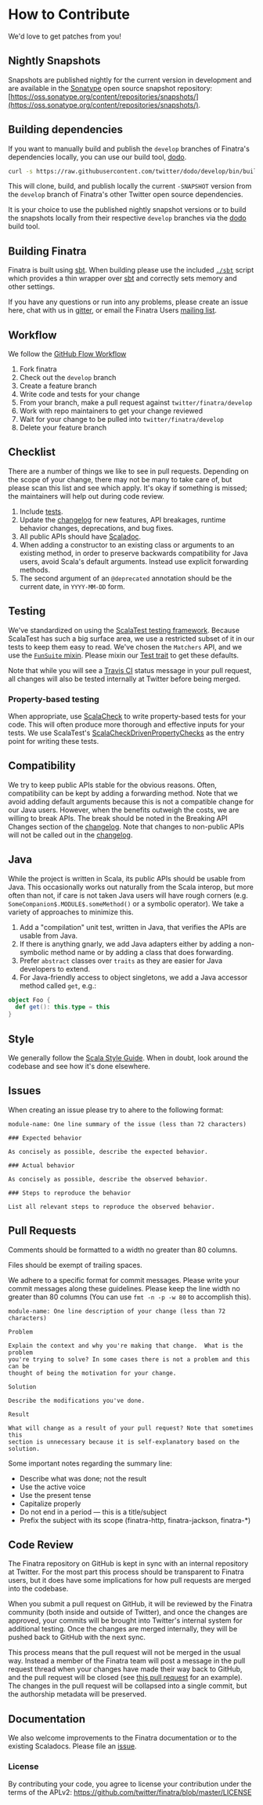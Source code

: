 # How to Contribute

We'd love to get patches from you!

## Nightly Snapshots

Snapshots are published nightly for the current version in development and are
available in the [Sonatype](https://oss.sonatype.org/) open source snapshot
repository: [https://oss.sonatype.org/content/repositories/snapshots/](https://oss.sonatype.org/content/repositories/snapshots/). 

## Building dependencies

If you want to manually build and publish the `develop` branches of Finatra's 
dependencies locally, you can use our build tool, [dodo](https://github.com/twitter/dodo).

``` bash
curl -s https://raw.githubusercontent.com/twitter/dodo/develop/bin/build | bash -s -- --no-test finatra
```

This will clone, build, and publish locally the current `-SNAPSHOT` version 
from the `develop` branch of Finatra's other Twitter open source dependencies.

It is your choice to use the published nightly snapshot versions or to build 
the snapshots locally from their respective `develop` branches via the
[dodo](https://github.com/twitter/dodo) build tool.

## Building Finatra

Finatra is built using [sbt][sbt]. When building please use the included
[`./sbt`](https://github.com/twitter/finatra/blob/develop/sbt) script which
provides a thin wrapper over [sbt][sbt] and correctly sets memory and other
settings.

If you have any questions or run into any problems, please create an issue here,
chat with us in [gitter](https://gitter.im/twitter/finatra), or email
the Finatra Users [mailing list](https://groups.google.com/forum/#!forum/finatra-users).

## Workflow

We follow the [GitHub Flow Workflow](https://guides.github.com/introduction/flow/)

1.  Fork finatra 
1.  Check out the `develop` branch 
1.  Create a feature branch
1.  Write code and tests for your change 
1.  From your branch, make a pull request against `twitter/finatra/develop` 
1.  Work with repo maintainers to get your change reviewed 
1.  Wait for your change to be pulled into `twitter/finatra/develop`
1.  Delete your feature branch

## Checklist

There are a number of things we like to see in pull requests. Depending
on the scope of your change, there may not be many to take care of, but
please scan this list and see which apply. It's okay if something is missed;
the maintainers will help out during code review.

1. Include [tests](CONTRIBUTING.md#testing).
1. Update the [changelog](CHANGELOG.rst) for new features, API breakages, runtime behavior changes,
   deprecations, and bug fixes.
1. All public APIs should have [Scaladoc][scaladoc].
1. When adding a constructor to an existing class or arguments to an existing
   method, in order to preserve backwards compatibility for Java users, avoid
   Scala's default arguments. Instead use explicit forwarding methods.
1. The second argument of an `@deprecated` annotation should be the current
   date, in `YYYY-MM-DD` form.

## Testing

We've standardized on using the [ScalaTest testing framework][scalatest].
Because ScalaTest has such a big surface area, we use a restricted subset of it
in our tests to keep them easy to read.  We've chosen the `Matchers` API, and we
use the [`FunSuite` mixin][funsuite]. Please mixin our [Test trait][test-trait]
to get these defaults.

Note that while you will see a [Travis CI][travis-ci] status message in your
pull request, all changes will also be tested internally at Twitter before being
merged.

### Property-based testing

When appropriate, use [ScalaCheck][scalacheck] to write property-based
tests for your code. This will often produce more thorough and effective
inputs for your tests. We use ScalaTest's
[ScalaCheckDrivenPropertyChecks][gendrivenprop] as the entry point for
writing these tests.

## Compatibility

We try to keep public APIs stable for the obvious reasons. Often,
compatibility can be kept by adding a forwarding method. Note that we
avoid adding default arguments because this is not a compatible change
for our Java users.  However, when the benefits outweigh the costs, we
are willing to break APIs. The break should be noted in the Breaking
API Changes section of the [changelog](CHANGELOG.rst). Note that changes to
non-public APIs will not be called out in the [changelog](CHANGELOG.rst).

## Java

While the project is written in Scala, its public APIs should be usable from
Java. This occasionally works out naturally from the Scala interop, but more
often than not, if care is not taken Java users will have rough corners
(e.g. `SomeCompanion$.MODULE$.someMethod()` or a symbolic operator).
We take a variety of approaches to minimize this.

1. Add a "compilation" unit test, written in Java, that verifies the APIs are
   usable from Java.
1. If there is anything gnarly, we add Java adapters either by adding
   a non-symbolic method name or by adding a class that does forwarding.
1. Prefer `abstract` classes over `traits` as they are easier for Java
   developers to extend.
1. For Java-friendly access to object singletons, we add a Java accessor method called `get`, e.g.:

```scala
object Foo {
  def get(): this.type = this
}
```

## Style

We generally follow the [Scala Style Guide][scala-style-guide]. When in doubt,
look around the codebase and see how it's done elsewhere.

## Issues

When creating an issue please try to ahere to the following format:

    module-name: One line summary of the issue (less than 72 characters)

    ### Expected behavior

    As concisely as possible, describe the expected behavior.

    ### Actual behavior

    As concisely as possible, describe the observed behavior.

    ### Steps to reproduce the behavior

    List all relevant steps to reproduce the observed behavior.

## Pull Requests

Comments should be formatted to a width no greater than 80 columns.

Files should be exempt of trailing spaces.

We adhere to a specific format for commit messages. Please write your commit
messages along these guidelines. Please keep the line width no greater than 80
columns (You can use `fmt -n -p -w 80` to accomplish this).

    module-name: One line description of your change (less than 72 characters)

    Problem

    Explain the context and why you're making that change.  What is the problem
    you're trying to solve? In some cases there is not a problem and this can be
    thought of being the motivation for your change.

    Solution

    Describe the modifications you've done.

    Result

    What will change as a result of your pull request? Note that sometimes this
    section is unnecessary because it is self-explanatory based on the solution.

Some important notes regarding the summary line:

* Describe what was done; not the result 
* Use the active voice 
* Use the present tense 
* Capitalize properly 
* Do not end in a period — this is a title/subject 
* Prefix the subject with its scope (finatra-http, finatra-jackson, finatra-*)

## Code Review

The Finatra repository on GitHub is kept in sync with an internal repository at
Twitter. For the most part this process should be transparent to Finatra users,
but it does have some implications for how pull requests are merged into the
codebase.

When you submit a pull request on GitHub, it will be reviewed by the Finatra
community (both inside and outside of Twitter), and once the changes are
approved, your commits will be brought into Twitter's internal system for
additional testing. Once the changes are merged internally, they will be pushed
back to GitHub with the next sync.

This process means that the pull request will not be merged in the usual way.
Instead a member of the Finatra team will post a message in the pull request
thread when your changes have made their way back to GitHub, and the pull
request will be closed (see [this pull request][pull-example] for an example).
The changes in the pull request will be collapsed into a single commit, but the
authorship metadata will be preserved.

## Documentation

We also welcome improvements to the Finatra documentation or to the existing
Scaladocs. Please file an [issue](https://github.com/twitter/finatra/issues).

[master-branch]: https://github.com/twitter/finatra/tree/master
[develop-branch]: https://github.com/twitter/finatra/tree/develop
[pull-example]: https://github.com/twitter/finagle/pull/267
[twitter-server-repo]: https://github.com/twitter/twitter-server 
[finagle-repo]: https://github.com/twitter/finagle 
[util-repo]: https://github.com/twitter/util
[effectivescala]: https://twitter.github.io/effectivescala/ 
[funsuite]: https://doc.scalatest.org/2.2.1/#org.scalatest.FunSuite
[scalatest]: https://www.scalatest.org/ 
[scala-style-guide]: https://docs.scala-lang.org/style/index.html
[sbt]: https://www.scala-sbt.org/
[travis-ci]: https://travis-ci.org/twitter/finatra 
[test-trait]: https://github.com/twitter/finatra/blob/develop/inject/inject-core/src/test/scala/com/twitter/inject/Test.scala
[scaladoc]: https://docs.scala-lang.org/style/scaladoc.html
[scalacheck]: https://www.scalacheck.org/
[gendrivenprop]: https://www.scalatest.org/user_guide/generator_driven_property_checks

### License 
By contributing your code, you agree to license your contribution under the 
terms of the APLv2: https://github.com/twitter/finatra/blob/master/LICENSE
